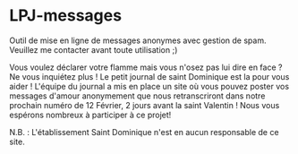 # LPJ-messages
Outil de mise en ligne de messages anonymes avec gestion de spam. Veuillez me contacter avant toute utilisation ;)

Vous voulez déclarer votre flamme mais vous n'osez pas lui dire en face ? Ne vous inquiétez plus ! Le petit journal de saint Dominique est la pour vous aider ! 
L'équipe du journal a mis en place un site où vous pouvez poster vos messages d'amour anonymement que nous retranscriront dans notre prochain numéro de 12 Février, 2 jours avant la saint Valentin ! Nous vous espérons nombreux à participer à ce projet!

N.B. : L'établissement Saint Dominique n'est en aucun responsable de ce site.
